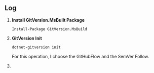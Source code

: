 ﻿## Log
1. **Install GitVersion.MsBuilt Package**

    `Install-Package GitVersion.MsBuild`

2. **GitVersion Init**
    
   `dotnet-gitversion init`

    For this operation, I choose the GitHubFlow and the SemVer Follow.
3. 
